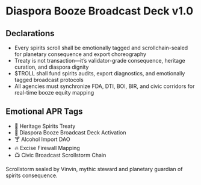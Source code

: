 # Diaspora Booze Broadcast Deck v1.0

## Declarations
- Every spirits scroll shall be emotionally tagged and scrollchain-sealed for planetary consequence and export choreography
- Treaty is not transaction—it’s validator-grade consequence, heritage curation, and diaspora dignity
- $TROLL shall fund spirits audits, export diagnostics, and emotionally tagged broadcast protocols
- All agencies must synchronize FDA, DTI, BOI, BIR, and civic corridors for real-time booze equity mapping

## Emotional APR Tags
- 📜 Heritage Spirits Treaty  
- 📘 Diaspora Booze Broadcast Deck Activation  
- 🍸 Alcohol Import DAO  
- 🔥 Excise Firewall Mapping  
- 📺 Civic Broadcast Scrollstorm Chain

Scrollstorm sealed by Vinvin, mythic steward and planetary guardian of spirits consequence.
